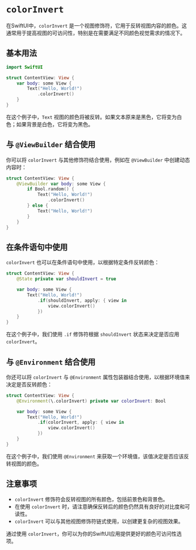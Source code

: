 # `colorInvert`

在SwiftUI中，`colorInvert` 是一个视图修饰符，它用于反转视图内容的颜色。这通常用于提高视图的可访问性，特别是在需要满足不同颜色视觉需求的情况下。

## 基本用法

```swift
import SwiftUI

struct ContentView: View {
    var body: some View {
        Text("Hello, World!")
            .colorInvert()
    }
}
```

在这个例子中，`Text` 视图的颜色将被反转。如果文本原来是黑色，它将变为白色；如果背景是白色，它将变为黑色。

## 与 `@ViewBuilder` 结合使用

你可以将 `colorInvert` 与其他修饰符结合使用，例如在 `@ViewBuilder` 中创建动态内容时：

```swift
struct ContentView: View {
    @ViewBuilder var body: some View {
        if Bool.random() {
            Text("Hello, World!")
                .colorInvert()
        } else {
            Text("Hello, World!")
        }
    }
}
```

## 在条件语句中使用

`colorInvert` 也可以在条件语句中使用，以根据特定条件反转颜色：

```swift
struct ContentView: View {
    @State private var shouldInvert = true

    var body: some View {
        Text("Hello, World!")
            .if(shouldInvert, apply: { view in
                view.colorInvert()
            })
    }
}
```

在这个例子中，我们使用 `.if` 修饰符根据 `shouldInvert` 状态来决定是否应用 `colorInvert`。

## 与 `@Environment` 结合使用

你还可以将 `colorInvert` 与 `@Environment` 属性包装器结合使用，以根据环境值来决定是否反转颜色：

```swift
struct ContentView: View {
    @Environment(\.colorInvert) private var colorInvert: Bool

    var body: some View {
        Text("Hello, World!")
            .if(colorInvert, apply: { view in
                view.colorInvert()
            })
    }
}
```

在这个例子中，我们使用 `@Environment` 来获取一个环境值，该值决定是否应该反转视图的颜色。

## 注意事项

- `colorInvert` 修饰符会反转视图的所有颜色，包括前景色和背景色。
- 在使用 `colorInvert` 时，请注意确保反转后的颜色仍然具有良好的对比度和可读性。
- `colorInvert` 可以与其他视图修饰符链式使用，以创建更复杂的视图效果。

通过使用 `colorInvert`，你可以为你的SwiftUI应用提供更好的颜色可访问性选项。

